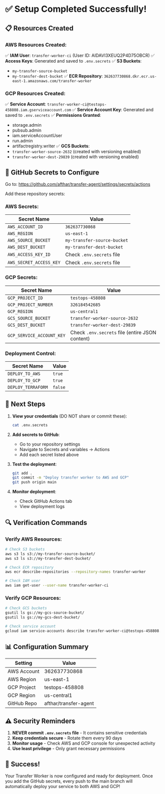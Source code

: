 # ✅ Setup Completed Successfully!

## 📋 Resources Created

### AWS Resources Created:
✅ **IAM User**: `transfer-worker-ci` (User ID: AIDAVI3XEUQ2P4D75OBCR)
✅ **Access Keys**: Generated and saved to `.env.secrets`
✅ **S3 Buckets**: 
   - `my-transfer-source-bucket`
   - `my-transfer-dest-bucket`
✅ **ECR Repository**: `362637730868.dkr.ecr.us-east-1.amazonaws.com/transfer-worker`

### GCP Resources Created:
✅ **Service Account**: `transfer-worker-ci@testops-458808.iam.gserviceaccount.com`
✅ **Service Account Key**: Generated and saved to `.env.secrets`
✅ **Permissions Granted**:
   - storage.admin
   - pubsub.admin
   - iam.serviceAccountUser
   - run.admin
   - artifactregistry.writer
✅ **GCS Buckets**:
   - `transfer-worker-source-2632` (created with versioning enabled)
   - `transfer-worker-dest-29839` (created with versioning enabled)

## 🔐 GitHub Secrets to Configure

Go to: https://github.com/afthar/transfer-agent/settings/secrets/actions

Add these repository secrets:

### AWS Secrets:
| Secret Name | Value |
|-------------|-------|
| `AWS_ACCOUNT_ID` | `362637730868` |
| `AWS_REGION` | `us-east-1` |
| `AWS_SOURCE_BUCKET` | `my-transfer-source-bucket` |
| `AWS_DEST_BUCKET` | `my-transfer-dest-bucket` |
| `AWS_ACCESS_KEY_ID` | Check `.env.secrets` file |
| `AWS_SECRET_ACCESS_KEY` | Check `.env.secrets` file |

### GCP Secrets:
| Secret Name | Value |
|-------------|-------|
| `GCP_PROJECT_ID` | `testops-458808` |
| `GCP_PROJECT_NUMBER` | `326184542685` |
| `GCP_REGION` | `us-central1` |
| `GCS_SOURCE_BUCKET` | `transfer-worker-source-2632` |
| `GCS_DEST_BUCKET` | `transfer-worker-dest-29839` |
| `GCP_SERVICE_ACCOUNT_KEY` | Check `.env.secrets` file (entire JSON content) |

### Deployment Control:
| Secret Name | Value |
|-------------|-------|
| `DEPLOY_TO_AWS` | `true` |
| `DEPLOY_TO_GCP` | `true` |
| `DEPLOY_TERRAFORM` | `false` |

## 🚀 Next Steps

1. **View your credentials** (DO NOT share or commit these):
   ```bash
   cat .env.secrets
   ```

2. **Add secrets to GitHub**:
   - Go to your repository settings
   - Navigate to Secrets and variables → Actions
   - Add each secret listed above

3. **Test the deployment**:
   ```bash
   git add .
   git commit -m "Deploy transfer worker to AWS and GCP"
   git push origin main
   ```

4. **Monitor deployment**:
   - Check GitHub Actions tab
   - View deployment logs

## 🔍 Verification Commands

### Verify AWS Resources:
```bash
# Check S3 buckets
aws s3 ls s3://my-transfer-source-bucket/
aws s3 ls s3://my-transfer-dest-bucket/

# Check ECR repository
aws ecr describe-repositories --repository-names transfer-worker

# Check IAM user
aws iam get-user --user-name transfer-worker-ci
```

### Verify GCP Resources:
```bash
# Check GCS buckets
gsutil ls gs://my-gcs-source-bucket/
gsutil ls gs://my-gcs-dest-bucket/

# Check service account
gcloud iam service-accounts describe transfer-worker-ci@testops-458808.iam.gserviceaccount.com
```

## 📊 Configuration Summary

| Setting | Value |
|---------|-------|
| AWS Account | 362637730868 |
| AWS Region | us-east-1 |
| GCP Project | testops-458808 |
| GCP Region | us-central1 |
| GitHub Repo | afthar/transfer-agent |

## ⚠️ Security Reminders

1. **NEVER commit `.env.secrets` file** - It contains sensitive credentials
2. **Keep credentials secure** - Rotate them every 90 days
3. **Monitor usage** - Check AWS and GCP console for unexpected activity
4. **Use least privilege** - Only grant necessary permissions

## 🎉 Success!

Your Transfer Worker is now configured and ready for deployment. Once you add the GitHub secrets, every push to the main branch will automatically deploy your service to both AWS and GCP!
